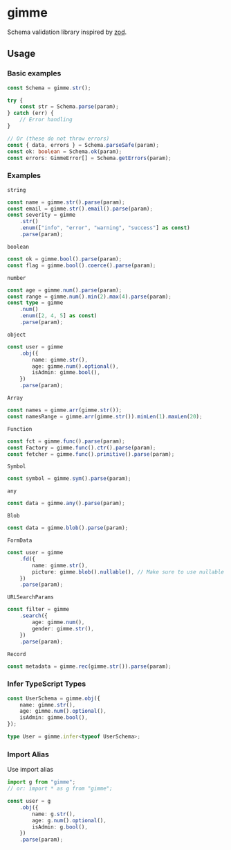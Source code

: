 # gimme

Schema validation library inspired by [zod](https://zod.dev/).

## Usage

### Basic examples

```ts
const Schema = gimme.str();

try {
    const str = Schema.parse(param);
} catch (err) {
    // Error handling
}

// Or (these do not throw errors)
const { data, errors } = Schema.parseSafe(param);
const ok: boolean = Schema.ok(param);
const errors: GimmeError[] = Schema.getErrors(param);
```

### Examples

`string`

```ts
const name = gimme.str().parse(param);
const email = gimme.str().email().parse(param);
const severity = gimme
    .str()
    .enum(["info", "error", "warning", "success"] as const)
    .parse(param);
```

`boolean`

```ts
const ok = gimme.bool().parse(param);
const flag = gimme.bool().coerce().parse(param);
```

`number`

```ts
const age = gimme.num().parse(param);
const range = gimme.num().min(2).max(4).parse(param);
const type = gimme
    .num()
    .enum([2, 4, 5] as const)
    .parse(param);
```

`object`

```ts
const user = gimme
    .obj({
        name: gimme.str(),
        age: gimme.num().optional(),
        isAdmin: gimme.bool(),
    })
    .parse(param);
```

`Array`

```ts
const names = gimme.arr(gimme.str());
const namesRange = gimme.arr(gimme.str()).minLen(1).maxLen(20);
```

`Function`

```ts
const fct = gimme.func().parse(param);
const Factory = gimme.func().ctr().parse(param);
const fetcher = gimme.func().primitive().parse(param);
```

`Symbol`

```ts
const symbol = gimme.sym().parse(param);
```

`any`

```ts
const data = gimme.any().parse(param);
```

`Blob`

```ts
const data = gimme.blob().parse(param);
```

`FormData`

```ts
const user = gimme
    .fd({
        name: gimme.str(),
        picture: gimme.blob().nullable(), // Make sure to use nullable instead of optional for FormData!
    })
    .parse(param);
```

`URLSearchParams`

```ts
const filter = gimme
    .search({
        age: gimme.num(),
        gender: gimme.str(),
    })
    .parse(param);
```

`Record`

```ts
const metadata = gimme.rec(gimme.str()).parse(param);
```

### Infer TypeScript Types

```ts
const UserSchema = gimme.obj({
    name: gimme.str(),
    age: gimme.num().optional(),
    isAdmin: gimme.bool(),
});

type User = gimme.infer<typeof UserSchema>;
```

### Import Alias

Use import alias

```ts
import g from "gimme";
// or: import * as g from "gimme";

const user = g
    .obj({
        name: g.str(),
        age: g.num().optional(),
        isAdmin: g.bool(),
    })
    .parse(param);
```
